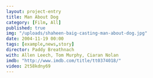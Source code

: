 ```yaml
---
layout: project-entry
title: Man About Dog
category: [Film, All]
published: true
img: "/uploads/shaheen-baig-casting-man-about-dog.jpg"
date: 2004-11-19 00:00
tags: [example,news,story]
director: Paddy Breathnach
with: Allen Leech, Tom Murphy, Ciaran Nolan
imdb: "http://www.imdb.com/title/tt0374018/"
video: 2t58kdny69
---
```



